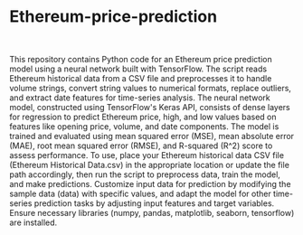 # Ethereum-price-prediction
<br>

This repository contains Python code for an Ethereum price prediction model using a neural network built with TensorFlow. The script reads Ethereum historical data from a CSV file and preprocesses it to handle volume strings, convert string values to numerical formats, replace outliers, and extract date features for time-series analysis. The neural network model, constructed using TensorFlow's Keras API, consists of dense layers for regression to predict Ethereum price, high, and low values based on features like opening price, volume, and date components. The model is trained and evaluated using mean squared error (MSE), mean absolute error (MAE), root mean squared error (RMSE), and R-squared (R^2) score to assess performance. To use, place your Ethereum historical data CSV file (Ethereum Historical Data.csv) in the appropriate location or update the file path accordingly, then run the script to preprocess data, train the model, and make predictions. Customize input data for prediction by modifying the sample data (data) with specific values, and adapt the model for other time-series prediction tasks by adjusting input features and target variables. Ensure necessary libraries (numpy, pandas, matplotlib, seaborn, tensorflow) are installed.